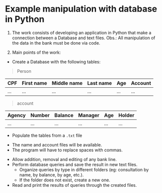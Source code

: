 # Example manipulation with database in Python

1. The work consists of developing an application in Python that
make a connection between a Database and text files.
Obs.: All manipulation of the data in the bank must be done via
code.

2. Main points of the work:
* Create a Database with the following tables:

> Person
 
| CPF | First name | Middle name | Last name | Age | Account |
| ------------- | ------------- | ------------- | ------------- |------------- | ------------- |
| ... | ... | ... | ... | ... | ... |


> account

| Agency | Number | Balance | Manager | Age | Holder |
| ------------- | ------------- | ------------- | ------------- |------------- | ------------- |
| ... | ... | ... | ... | ... | ... |


* Populate the tables from a `.txt` file
- The name and account files will be available.
- The program will have to replace spaces with commas.
* Allow addition, removal and editing of any bank line.
* Perform database queries and save the result in
new text files.
    - Organize queries by type in different folders (eg:
consultation by name, by balance, by age, etc.).
    - If the folder does not exist, create a new one.
* Read and print the results of queries through the
created files.

